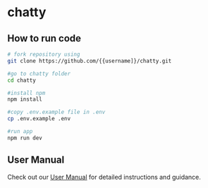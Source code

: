 # chatty
## How to run code
```bash
# fork repository using
git clone https://github.com/{{username]}/chatty.git

#go to chatty folder
cd chatty

#install npm 
npm install

#copy .env.example file in .env
cp .env.example .env

#run app
npm run dev

```
## User Manual

Check out our [User Manual](./USERMANUAL.md) for detailed instructions and guidance.

